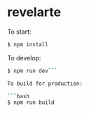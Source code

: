 # revelarte

To start:

```bash
$ npm install
```

To develop:

```bash
$ npm run dev```

To build for production:

```bash
$ npm run build
```
